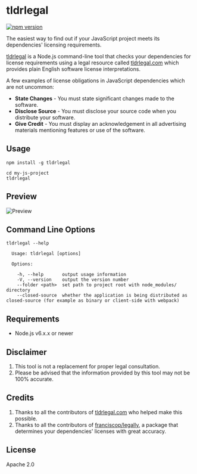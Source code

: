 # tldrlegal

[![npm version](https://badge.fury.io/js/tldrlegal.svg)](https://badge.fury.io/js/tldrlegal)

The easiest way to find out if your JavaScript project meets its dependencies' licensing requirements.

[tldrlegal](https://github.com/eladnava/tldrlegal) is a Node.js command-line tool that checks your dependencies for license requirements using a legal resource called [tldrlegal.com](https://tldrlegal.com/) which provides plain English software license interpretations.

A few examples of license obligations in JavaScript dependencies which are not uncommon:

* **State Changes** - You must state significant changes made to the software.
* **Disclose Source** - You must disclose your source code when you distribute your software.
* **Give Credit** - You must display an acknowledgement in all advertising materials mentioning features or use of the software.

## Usage

```shell
npm install -g tldrlegal

cd my-js-project
tldrlegal
```

## Preview

![Preview](https://raw.github.com/eladnava/tldrlegal/master/assets/output.png)

## Command Line Options

```shell
tldrlegal --help

  Usage: tldrlegal [options]

  Options:

    -h, --help       output usage information
    -V, --version    output the version number
    --folder <path>  set path to project root with node_modules/ directory
    --closed-source  whether the application is being distributed as closed-source (for example as binary or client-side with webpack)
```

## Requirements

* Node.js v6.x.x or newer

## Disclaimer

1. This tool is not a replacement for proper legal consultation.
2. Please be advised that the information provided by this tool may not be 100% accurate.

## Credits

1. Thanks to all the contributors of [tldrlegal.com](https://tldrlegal.com) who helped make this possible.
2. Thanks to all the contributors of [franciscop/legally](https://github.com/franciscop/legally), a package that determines your dependencies' licenses with great accuracy.

## License

Apache 2.0
